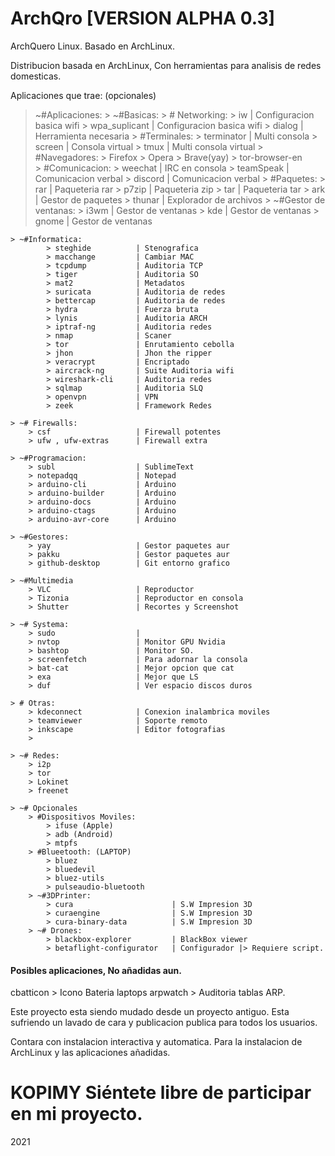 # ArchQro **[VERSION ALPHA 0.3]** 
ArchQuero Linux. Basado en ArchLinux.

Distribucion basada en ArchLinux, Con herramientas para analisis de redes domesticas.

Aplicaciones que trae: (opcionales)

> ~#Aplicaciones:
    > ~#Basicas:
        > # Networking:
            > iw                | Configuracion basica wifi
            > wpa_suplicant     | Configuracion basica wifi
            > dialog            | Herramienta necesaria
        > #Terminales:
            > terminator        | Multi consola
            > screen            | Consola virtual
            > tmux              | Multi consola virtual
        > #Navegadores:
            > Firefox
            > Opera
            > Brave(yay)
            > tor-browser-en    
        > #Comunicacion:
            > weechat           | IRC en consola
            > teamSpeak         | Comunicacion verbal
            > discord           | Comunicacion verbal
        > #Paquetes:
            > rar               | Paqueteria rar
            > p7zip             | Paqueteria zip
            > tar               | Paqueteria tar
            > ark               | Gestor de paquetes
            > thunar            | Explorador de archivos 
    > ~#Gestor de ventanas:
        > i3wm                  | Gestor de ventanas
        > kde                   | Gestor de ventanas
        > gnome                 | Gestor de ventanas

    > ~#Informatica:
            > steghide          | Stenografica
            > macchange         | Cambiar MAC 
            > tcpdump           | Auditoria TCP
            > tiger             | Auditoria SO
            > mat2              | Metadatos
            > suricata          | Auditoria de redes
            > bettercap         | Auditoria de redes
            > hydra             | Fuerza bruta
            > lynis             | Auditoria ARCH
            > iptraf-ng         | Auditoria redes
            > nmap              | Scaner 
            > tor               | Enrutamiento cebolla
            > jhon              | Jhon the ripper
            > veracrypt         | Encriptado
            > aircrack-ng       | Suite Auditoria wifi
            > wireshark-cli     | Auditoria redes
            > sqlmap            | Auditoria SLQ
            > openvpn           | VPN
            > zeek              | Framework Redes

    > ~# Firewalls:
        > csf                   | Firewall potentes
        > ufw , ufw-extras      | Firewall extra

    > ~#Programacion:
        > subl                  | SublimeText
        > notepadqq             | Notepad    
        > arduino-cli           | Arduino
        > arduino-builder       | Arduino
        > arduino-docs          | Arduino
        > arduino-ctags         | Arduino 
        > arduino-avr-core      | Arduino

    > ~#Gestores:
        > yay                   | Gestor paquetes aur
        > pakku                 | Gestor paquetes aur
        > github-desktop        | Git entorno grafico

    > ~#Multimedia              
        > VLC                   | Reproductor
        > Tizonia               | Reproductor en consola
        > Shutter               | Recortes y Screenshot

    > ~# Systema:
        > sudo                  | 
        > nvtop                 | Monitor GPU Nvidia
        > bashtop               | Monitor SO. 
        > screenfetch           | Para adornar la consola
        > bat-cat               | Mejor opcion que cat
        > exa                   | Mejor que LS
        > duf                   | Ver espacio discos duros

    > # Otras:
        > kdeconnect            | Conexion inalambrica moviles
        > teamviewer            | Soporte remoto
        > inkscape              | Editor fotografias
        >

    > ~# Redes:
        > i2p
        > tor
        > Lokinet
        > freenet

    > ~# Opcionales
        > #Dispositivos Moviles:
            > ifuse (Apple)
            > adb (Android)
            > mtpfs
        > #Blueetooth: (LAPTOP)
            > bluez
            > bluedevil
            > bluez-utils
            > pulseaudio-bluetooth            
        > ~#3DPrinter:
            > cura                      | S.W Impresion 3D
            > curaengine                | S.W Impresion 3D
            > cura-binary-data          | S.W Impresion 3D
        > ~# Drones:
            > blackbox-explorer         | BlackBox viewer
            > betaflight-configurator   | Configurador |> Requiere script.


#### Posibles aplicaciones, No añadidas aun.
cbatticon > Icono Bateria laptops
arpwatch  > Auditoria tablas ARP.


Este proyecto esta siendo mudado desde un proyecto antiguo.
Esta sufriendo un lavado de cara y publicacion publica para todos los usuarios.

Contara con instalacion interactiva y automatica.
Para la instalacion de ArchLinux y las aplicaciones añadidas.


#  **KOPIMY** Siéntete libre de participar en mi proyecto.

2021
